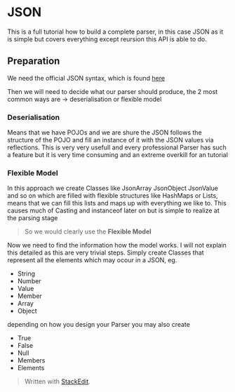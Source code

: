 # JSON
This is a full tutorial how to build a complete parser, in this case JSON as it is simple but covers everything except reursion this API is able to do.
## Preparation
We need the official JSON syntax, which is found [here](http://json.org)

Then we will need to decide what our parser should produce, the 2 most common ways are -> deserialisation or flexible model
### Deserialisation
Means that we have POJOs and we are shure the JSON follows the structure of the POJO and fill an instance of it with the JSON values via reflections. This is very very usefull and every professional Parser has such a feature but it is very time consuming and an extreme overkill for an tutorial
### Flexible Model
In this approach we create Classes like JsonArray JsonObject JsonValue and so on which are filled with flexible structures like HashMaps or Lists, means that we can fill this lists and maps up with everything we like to. This causes much of Casting and instanceof later on but is simple to realize at the parsing stage
> So we would clearly use the **Flexible Model**

Now we need to find the information how the model works.
 I will not explain this detailed as this are very trivial steps. Simply create Classes that represent all the elements which may ocour in a JSON, eg.
 

 - String
 - Number
 - Value
 - Member
 - Array
 - Object

depending on how you design your Parser you may also create

 - True
 - False
 - Null
 - Members
 - Elements

> Written with [StackEdit](https://stackedit.io/).
<!--stackedit_data:
eyJoaXN0b3J5IjpbLTE4Njc1MjQzNTcsMTY5ODAxNjMzOF19
-->